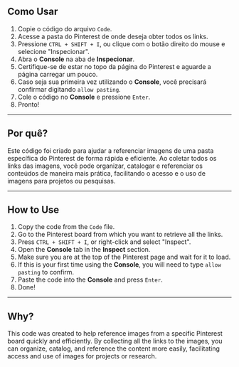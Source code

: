 ## Como Usar

1. Copie o código do arquivo `Code`.
2. Acesse a pasta do Pinterest de onde deseja obter todos os links.
3. Pressione `CTRL + SHIFT + I`, ou clique com o botão direito do mouse e selecione "Inspecionar".
4. Abra o **Console** na aba de **Inspecionar**.
5. Certifique-se de estar no topo da página do Pinterest e aguarde a página carregar um pouco.
6. Caso seja sua primeira vez utilizando o **Console**, você precisará confirmar digitando `allow pasting`.
7. Cole o código no **Console** e pressione `Enter`.
8. Pronto!

---

## Por quê?

Este código foi criado para ajudar a referenciar imagens de uma pasta específica do Pinterest de forma rápida e eficiente. Ao coletar todos os links das imagens, você pode organizar, catalogar e referenciar os conteúdos de maneira mais prática, facilitando o acesso e o uso de imagens para projetos ou pesquisas.

---

## How to Use

1. Copy the code from the `Code` file.
2. Go to the Pinterest board from which you want to retrieve all the links.
3. Press `CTRL + SHIFT + I`, or right-click and select "Inspect".
4. Open the **Console** tab in the **Inspect** section.
5. Make sure you are at the top of the Pinterest page and wait for it to load.
6. If this is your first time using the **Console**, you will need to type `allow pasting` to confirm.
7. Paste the code into the **Console** and press `Enter`.
8. Done!

---

## Why?

This code was created to help reference images from a specific Pinterest board quickly and efficiently. By collecting all the links to the images, you can organize, catalog, and reference the content more easily, facilitating access and use of images for projects or research.
